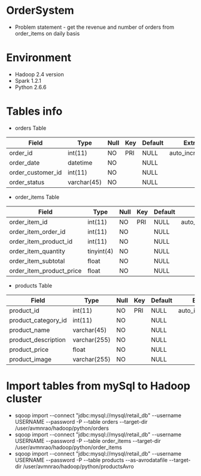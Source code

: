 # OrderSystem
* Problem statement - get the revenue and number of orders from order_items on daily basis
# Environment
* Hadoop 2.4 version
* Spark 1.2.1
* Python 2.6.6
# Tables info
* orders Table

| Field | Type | Null | Key | Default | Extra |
| ------| -----| -----| ----| --------| ------|
| order_id  | int(11) | NO | PRI | NULL | auto_increment |
|order_date | datetime | NO |   | NULL |   |
| order_customer_id | int(11) | NO |   | NULL |   |
| order_status | varchar(45) | NO |   | NULL |   |


* order_items Table

| Field | Type | Null | Key | Default | Extra |
| ------| -----| -----| ----| --------| ------|
| order_item_id | int(11) | NO | PRI | NULL | auto_increment |
| order_item_order_id | int(11) | NO |   | NULL |   |
| order_item_product_id | int(11) | NO |   | NULL |   |
| order_item_quantity | tinyint(4) | NO |   | NULL |   |
| order_item_subtotal | float | NO |   | NULL |   |
|order_item_product_price | float | NO |   | NULL |   |

* products Table

| Field | Type | Null | Key | Default | Extra |
| ------| -----| -----| ----| --------| ------|
| product_id | int(11) | NO | PRI | NULL | auto_increment |
| product_category_id | int(11)      | NO |   | NULL |   |
| product_name        | varchar(45)  | NO |   | NULL |   |
| product_description | varchar(255) | NO |   | NULL |   |
| product_price       | float        | NO |   | NULL |   |
| product_image       | varchar(255) | NO |   | NULL |   |

# Import tables from mySql to Hadoop cluster
* sqoop import --connect "jdbc:mysql://mysql/retail_db" --username USERNAME --password -P --table orders --target-dir /user/avmnrao/hadoop/python/orders
* sqoop import --connect "jdbc:mysql://mysql/retail_db" --username USERNAME --password -P --table order_items --target-dir /user/avmnrao/hadoop/python/order_items
* sqoop import --connect "jdbc:mysql://mysql/retail_db" --username USERNAME --password -P --table products --as-avrodatafile --target-dir /user/avmnrao/hadoop/python/productsAvro

